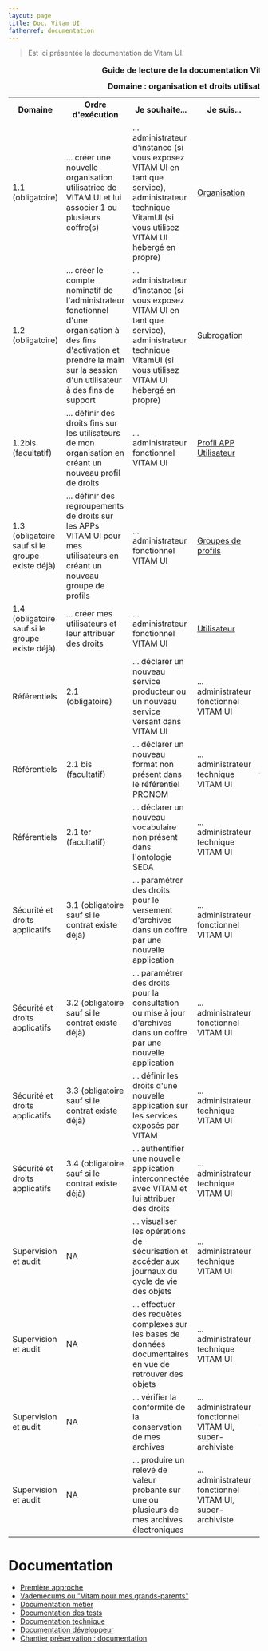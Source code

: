 ```yaml
---
layout: page
title: Doc. Vitam UI
fatherref: documentation
---
```


> Est ici présentée la documentation de Vitam UI.

<table>
<caption><b>Guide de lecture de la documentation Vitam UI</b></caption>
<caption><b>Domaine : organisation et droits utilisateurs</b></caption>
	<tr>
		<th>Domaine</th>
		<th>Ordre d'exécution</th>
		<th>Je souhaite... </th>
		<th>Je suis... </th>
		<th>APP Vitam UI</th>
		<th>Documentation</th>
	</tr>
	<tr>
		<td>1.1 (obligatoire)</td>
		<td>... créer une nouvelle organisation utilisatrice de VITAM UI et lui associer 1 ou plusieurs coffre(s)</td>
		<td>... administrateur d'instance (si vous exposez VITAM UI en tant que service), administrateur technique VitamUI (si vous utilisez VITAM UI hébergé en propre)</td>
		<td><a href="https://www.programmevitam.fr/ressources/DocCourante/autres/fonctionnel/VitamUI_DocAPP_organisation.pdf">Organisation</a></td>
	</tr>
	<tr>
		<td>1.2 (obligatoire)</td>
		<td>... créer le compte nominatif de l'administrateur fonctionnel d'une organisation à des fins d'activation et prendre la main sur la session d'un utilisateur à des fins de support</td>
		<td>... administrateur d'instance (si vous exposez VITAM UI en tant que service), administrateur technique VitamUI (si vous utilisez VITAM UI hébergé en propre)</td>
		<td><a href="https://www.programmevitam.fr/ressources/DocCourante/autres/fonctionnel/VitamUI_DocAPP_subrogation.pdf">Subrogation</a></td>
	</tr>
	<tr>
		<td>1.2bis (facultatif)</td>
		<td>... définir des droits fins sur les utilisateurs de mon organisation en créant un nouveau profil de droits</td>
		<td>... administrateur fonctionnel VITAM UI</td>
		<td><a href="https://www.programmevitam.fr/ressources/DocCourante/autres/fonctionnel/VitamUI_DocAPP_profil_app_utilisateur.pdf">Profil APP Utilisateur</a></td>
	</tr>
	<tr>
		<td>1.3 (obligatoire sauf si le groupe existe déjà)</td>
		<td>... définir des regroupements de droits sur les APPs VITAM UI pour mes utilisateurs en créant un nouveau groupe de profils</td>
		<td>... administrateur fonctionnel VITAM UI</td>
		<td><a href="https://www.programmevitam.fr/ressources/DocCourante/autres/fonctionnel/VitamUI_DocAPP_groupe_profil.pdf">Groupes de profils</a></td>
	</tr>
	<tr>
		<td>1.4 (obligatoire sauf si le groupe existe déjà)</td>
		<td>... créer mes utilisateurs et leur attribuer des droits</td>
		<td>... administrateur fonctionnel VITAM UI</td>
		<td><a href="https://www.programmevitam.fr/ressources/DocCourante/autres/fonctionnel/VitamUI_DocAPP_utilisateur.pdf">Utilisateur</a></td>
	</tr>
	<tr>
		<td>Référentiels</td>
		<td>2.1 (obligatoire)</td>
		<td>... déclarer un nouveau service producteur ou un nouveau service versant dans VITAM UI</td>
		<td>... administrateur fonctionnel VITAM UI</td>
		<td>Services agents</td>
		<td><a href="https://www.programmevitam.fr/ressources/DocCourante/autres/fonctionnel/VitamUI_DocAPP_services_agents.pdf">Services agents</a></td>
	</tr>
	<tr>
		<td>Référentiels</td>
		<td>2.1 bis (facultatif)</td>
		<td>... déclarer un nouveau format non présent dans le référentiel PRONOM</td>
		<td>... administrateur technique VITAM UI</td>
		<td>Formats de fichiers</td>
		<td><a href="https://www.programmevitam.fr/ressources/DocCourante/autres/fonctionnel/VitamUI_DocAPP_formats_fichiers.pdf">Formats de fichier</a></td>
	</tr>
	<tr>
		<td>Référentiels</td>
		<td>2.1 ter (facultatif)</td>
		<td>... déclarer un nouveau vocabulaire non présent dans l'ontologie SEDA</td>
		<td>... administrateur technique VITAM UI</td>
		<td>Ontologie</td>
		<td><a href="https://www.programmevitam.fr/ressources/DocCourante/autres/fonctionnel/VitamUI_DocAPP_ontologie.pdf">Ontologie</a></td>
	</tr>
	<tr>
		<td>Sécurité et droits applicatifs</td>
		<td>3.1 (obligatoire sauf si le contrat existe déjà)</td>
		<td>... paramétrer des droits pour le versement d'archives dans un coffre par une nouvelle application</td>
		<td>... administrateur fonctionnel VITAM UI</td>
		<td>Contrats d'entrée</td>
		<td><a href="https://www.programmevitam.fr/ressources/DocCourante/autres/fonctionnel/VitamUI_DocAPP_contrats_entree.pdf">Contrats d'entrée</a></td>
	</tr>
	<tr>
		<td>Sécurité et droits applicatifs</td>
		<td>3.2 (obligatoire sauf si le contrat existe déjà)</td>
		<td>... paramétrer des droits pour la consultation ou mise à jour d'archives dans un coffre par une nouvelle application</td>
		<td>... administrateur fonctionnel VITAM UI</td>
		<td>Contrats d'accès</td>
		<td><a href="https://www.programmevitam.fr/ressources/DocCourante/autres/fonctionnel/VitamUI_DocAPP_contrats_acces.pdf">Contrats d'accès</a></td>
	</tr>
	<tr>
		<td>Sécurité et droits applicatifs</td>
		<td>3.3 (obligatoire sauf si le contrat existe déjà)</td>
		<td>... définir les droits d'une nouvelle application sur les services exposés par VITAM</td>
		<td>... administrateur technique VITAM UI</td>
		<td>Profils de sécurité</td>
		<td><a href="https://www.programmevitam.fr/ressources/DocCourante/autres/fonctionnel/VitamUI_DocAPP_profils_securite.pdf">Organisation</a></td>
	</tr>
	<tr>
		<td>Sécurité et droits applicatifs</td>
		<td>3.4 (obligatoire sauf si le contrat existe déjà)</td>
		<td>... authentifier une nouvelle application interconnectée avec VITAM et lui attribuer des droits</td>
		<td>... administrateur technique VITAM UI</td>
		<td>Contexte applicatif</td>
		<td><a href="https://www.programmevitam.fr/ressources/DocCourante/autres/fonctionnel/VitamUI_DocAPP_contextes_applicatifs.pdf">Contexte applicatif</a></td>
	</tr>
	<tr>
		<td>Supervision et audit</td>
		<td>NA</td>
		<td>... visualiser les opérations de sécurisation et accéder aux journaux du cycle de vie des objets</td>
		<td>... administrateur technique VITAM UI</td>
		<td>Opérations de sécurisation</td>
		<td><a href="https://www.programmevitam.fr/ressources/DocCourante/autres/fonctionnel/VitamUI_DocAPP_operations_securisation.pdf">Opérations de sécurisation</a></td>
	</tr>
	<tr>
		<td>Supervision et audit</td>
		<td>NA</td>
		<td>... effectuer des requêtes complexes sur les bases de données documentaires en vue de retrouver des objets</td>
		<td>... administrateur technique VITAM UI</td>
		<td>Requêtes DSL</td>
		<td><a href="https://www.programmevitam.fr/ressources/DocCourante/autres/fonctionnel/VitamUI_DocAPP_requetes.pdf">Requêtes DSL</a></td>
	</tr>
	<tr>
		<td>Supervision et audit</td>
		<td>NA</td>
		<td>... vérifier la conformité de la conservation de mes archives</td>
		<td>... administrateur fonctionnel VITAM UI, super-archiviste</td>
		<td>Audits</td>
		<td><a href="https://www.programmevitam.fr/ressources/DocCourante/autres/fonctionnel/VitamUI_DocAPP_audits.pdf">Audits</a></td>
	</tr>
	<tr>
		<td>Supervision et audit</td>
		<td>NA</td>
		<td>... produire un relevé de valeur probante sur une ou plusieurs de mes archives électroniques</td>
		<td>... administrateur fonctionnel VITAM UI, super-archiviste</td>
		<td>Relevé de valeur probante</td>
		<td><a href="https://www.programmevitam.fr/ressources/DocCourante/autres/fonctionnel/VitamUI_DocAPP_releve_valeur_probante.pdf">Relevé de valeur probante</a></td>
	</tr>
</table>

# Documentation
* [Première approche](https://www.programmevitam.fr/pages/documentation/pour_approche_deb/)
* [Vademecums ou "Vitam pour mes grands-parents"](https://www.programmevitam.fr/pages/documentation/vademecums/)
* [Documentation métier](https://www.programmevitam.fr/pages/documentation/pour_archiviste/)
* [Documentation des tests](https://www.programmevitam.fr/pages/documentation/pour_test/)
* [Documentation technique](https://www.programmevitam.fr/pages/documentation/pour_tech/)
* [Documentation développeur](https://www.programmevitam.fr/pages/documentation/pour_dev/)
* [Chantier préservation : documentation](https://www.programmevitam.fr/pages/documentation/sur_chantier_preservation/)